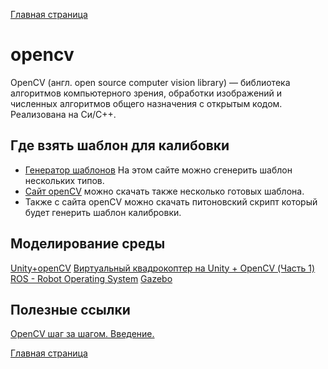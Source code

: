 
[Главная страница](https://stm66.github.io/)

# opencv
OpenCV (англ. open source computer vision library) — библиотека алгоритмов компьютерного зрения, обработки изображений и численных алгоритмов общего назначения с открытым кодом. Реализована на Си/C++.

## Где взять шаблон для калибовки
- [Генератор шаблонов](https://calib.io/pages/camera-calibration-pattern-generator)  На этом сайте можно сгенерить шаблон нескольких типов.
- [Сайт openCV](https://docs.opencv.org/4.x/da/d0d/tutorial_camera_calibration_pattern.html) можно скачать также несколько готовых шаблона.
- Также с сайта openCV можно скачать питоновский скрипт который будет генерить шаблон калибровки.

## Моделирование среды

[Unity+openCV](https://habr.com/ru/articles/271337/)
[Виртуальный квадрокоптер на Unity + OpenCV (Часть 1)](https://habr.com/ru/articles/267791/)
[ROS - Robot Operating System](https://www.ros.org/)
[Gazebo](https://gazebosim.org/home)

## Полезные ссылки

[OpenCV шаг за шагом. Введение.](https://robocraft.ru/computervision/264)


[Главная страница](https://stm66.github.io/)